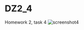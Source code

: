 # DZ2_4
Homework 2, task 4
![screenshot4](https://user-images.githubusercontent.com/30217864/28986681-abef1838-7970-11e7-989f-1f20ab380420.jpg)
